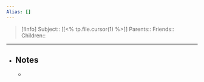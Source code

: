 ```yaml
---
Alias: []
---
```

> [!Info]
> Subject:: [[<% tp.file.cursor(1) %>]]
> Parents:: 
> Friends:: 
> Children:: 
---
- ## Notes
	- 